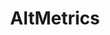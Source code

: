 ---
cost: Altmetrics provides free access to the Altmetric Details Page API for noncommercial,
  academic research purposes.
description: Tracks a combination of public policy documents, wikipedia, open syllabi,
  social media and mainstream media to provide enhanced measures of academic impact.
last_edit: Mon, 19 Jun 2023 14:15:57 GMT
location: https://www.altmetric.com/
shortname: altmetrics
title: AltMetrics
uuid: ca5d2a02-2082-4b13-bbb7-765a67c5f00b
---